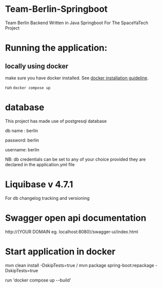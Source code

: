 # Team-Berlin-Springboot
Team Berlin Backend Written in Java Springboot For The SpaceYaTech Project

# Running the application:
##  locally using **docker**
make sure you have docker installed. See [docker installation guideline](https://docs.docker.com/get-docker/).

run `docker compose up`


# database
This project has made use of postgresql database

db name : berlin

password: berlin

username: berlin

NB: db credentials can be set to any of your choice provided they are declared in the application.yml file

# Liquibase v 4.7.1

For db changelog tracking and versioning

# Swagger open api documentation

http://{YOUR DOMAIN eg. localhost:8080}/swagger-ui/index.html

# Start application in docker

mvn clean install -DskipTests=true / mvn package spring-boot:repackage -DskipTests=true

run 'docker compose up --build'
